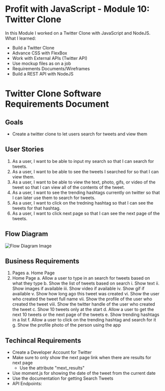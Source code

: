# Profit with JavaScript - Module 10: Twitter Clone

In this Module I worked on a Twitter Clone with JavaScript and NodeJS. What I learned:
- Build a Twitter Clone
- Advance CSS with FlexBox
- Work with External APIs (Twitter API)
- Use mockup files as on a job
- Requirements Documents/Wireframes
- Build a REST API with NodeJS


# Twitter Clone Software Requirements Document
## Goals
- Create a twitter clone to let users search for tweets and view them

## User Stories
1. As a user, I want to be able to input my search so that I can search for tweets.
2. As a user, I want to be able to see the tweets I searched for so that I can view them.
3. As a user, I want to be able to view the text, photo, gifs, or video of the tweet so that I can view all of the contents of the tweet.
4. As a user, I want to see the trending hashtags currently on twitter so that I can later use them to search for tweets.
5. As a user, I want to click on the tredning hashtag so that I can see the tweets for that hashtag.
6. As a user, I want to click next page so that I can see the next page of the tweets.

## Flow Diagram
![Flow Diagram Image](https://raw.githubusercontent.com/MarounFahed/twitter-clone-pwj-module-10/main/Flow-Diagram.png)

## Business Requirements
1. Pages
   a. Home Page
2. Home Page
   a. Allow a user to type in an search for tweets based on what they type
   b. Show the list of tweets based on search
      i. Show text
		ii. Show images if available
		iii. Show video if available
		iv. Show gif if available
		v. Show how long ago this tweet was created
		vi. Show the user who created the tweet full name
		vii. Show the profile of the user who created the tweet
		viii. Show the twitter handle of the user who created the tweet
	c. Show 10 tweets only at the start
	d. Allow a user to get the next 10 tweets or the next page of the tweets
	e. Show trending hashtags in a list
	f. Allow a user to click on the trending hashtag and search for it
	g. Show the profile photo of the person using the app

## Techincal Requirements
- Create a Developer Account for Twitter
- Make sure to only show the next page link when there are results for next page
	- Use the attribute "mext_results"
- Use moment.js for showing the date of the tweet from the current date
- Use the documentation for getting Search Tweets
- API Endpoints: 
